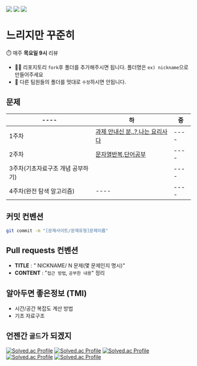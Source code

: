 <div>
<img src="https://img.shields.io/badge/java-%23ED8B00.svg?style=for-the-badge&logo=java&logoColor=white" />
<img src="https://img.shields.io/badge/python-3776AB?style=for-the-badge&logo=python&logoColor=white"/>
<!-- <img src="https://img.shields.io/badge/java-007396?style=for-the-badge&logo=java&logoColor=white"/> -->
<img src="https://img.shields.io/badge/c++-00599C?style=for-the-badge&logo=c++&logoColor=white"/>
</div>

# 느리지만 꾸준히 
⏱️ 매주 **목요일 9시** 리뷰  
* 🙇‍♂️ 리포지토리 `fork`후 폴더를 추가해주시면 됩니다. 폴더명은 `ex) nickname`으로 만들어주세요
* 🚫 다른 팀원들의 폴더를 멋대로 `수정`하시면 안됩니다.

## 문제 
|----|하|중|
|----|----|----|
|1주차|[과제 안내신 분..?](https://www.acmicpc.net/problem/5597),[나는 요리사다](https://www.acmicpc.net/problem/2953)|----|
|2주차|[문자열반복](https://www.acmicpc.net/problem/2675),[단어공부](https://www.acmicpc.net/problem/1157)|----|
|3주차(기초자료구조 개념 공부하기)||----|
|4주차(완전 탐색 알고리즘)|----|----|

## 커밋 컨벤션 
```bash
git commit -m "[문제사이트/문제유형]문제이름"
```

## Pull requests 컨벤션
* **TITLE** : " NICKNAME/ N 문제(몇 문제인지 명시)"    
* **CONTENT** : "`접근 방법`, `공부한 내용`" 정리

## 알아두면 좋은정보 (TMI)
* 시간/공간 복잡도 계산 방법 
* 기초 자료구조

## 언젠간 `골드`가 되겠지
[![Solved.ac Profile](http://mazassumnida.wtf/api/v2/generate_badge?boj=suby00)](https://solved.ac/suby00/)
[![Solved.ac Profile](http://mazassumnida.wtf/api/v2/generate_badge?boj=gksktl111)](https://solved.ac/gksktl111/)
[![Solved.ac Profile](http://mazassumnida.wtf/api/v2/generate_badge?boj=cji456)](https://solved.ac/cji456/)
[![Solved.ac Profile](http://mazassumnida.wtf/api/v2/generate_badge?boj=tecte1023)](https://solved.ac/tecte1023/)
[![Solved.ac Profile](http://mazassumnida.wtf/api/v2/generate_badge?boj=tony2yoo)](https://solved.ac/tony2yoo/)
